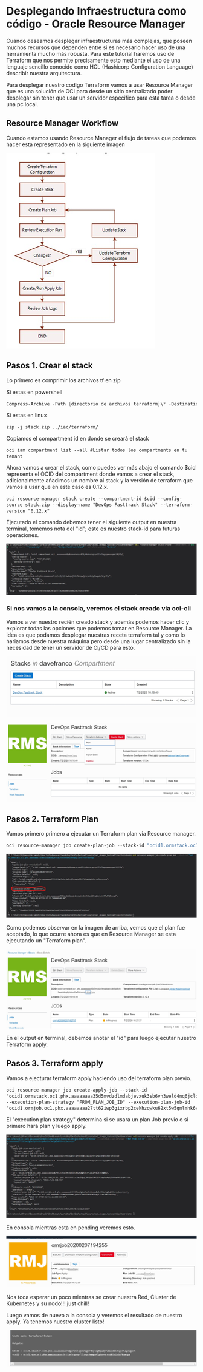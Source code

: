 # Desplegando Infraestructura como código - Oracle Resource Manager

Cuando deseamos desplegar infraestructuras más complejas, que poseen muchos recursos que dependen entre si es necesario hacer uso de una herramienta mucho más robusta. Para este tutorial haremos uso de Terraform que nos permite precisamente esto mediante el uso de una lenguaje sencillo conocido como HCL (Hashicorp Configuration Language) describir nuestra arquitectura.

Para desplegar nuestro codigo Terraform vamos a usar Resource Manager que es una solución de OCI para desde un sitio centralizado poder desplegar sin tener que usar un servidor especifico para esta tarea o desde una pc local.


## Resource Manager Workflow

Cuando estamos usando Resource Manager el flujo de tareas que podemos hacer esta representado en la siguiente imagen

![rm](/img/resourcemanager/resource_manager_workflow.jpg)

## Pasos 1. Crear el stack

Lo primero es comprimir los archivos tf en zip

Si estas en powershell
```powershell
Compress-Archive -Path {directorio de archivos terraform}\* -DestinationPath ".\stack.zip"
```
Si estas en linux 

```shell
zip -j stack.zip ../iac/terraform/
```

Copiamos el compartment id en donde se creará el stack

```
oci iam compartment list --all #Listar todos los compartments en tu tenant
```
Ahora vamos a crear el stack, como puedes ver más abajo el comando $cid representa el OCID del compartment donde vamos a crear el stack, adicionalmente añadimos un nombre al stack y la versión de terraform que vamos a usar que en este caso es 0.12.x.

```shell
oci resource-manager stack create --compartment-id $cid --config-source stack.zip --display-name "DevOps Fasttrack Stack" --terraform-version "0.12.x"
```

Ejecutado el comando debemos tener el siguiente output en nuestra terminal, tomemos nota del "id"; este es nuestro stack-id para futuras operaciones.

![stack create out](/img/resourcemanager/create_stack_output.jpg)

### Si nos vamos a la consola, veremos el stack creado via oci-cli 

Vamos a ver nuestro recién creado stack y además podemos hacer clic y explorar todas las opciones que podemos tomar en Resource Manager. La idea es que podamos desplegar nuestras receta terraform tal y como lo hariamos desde nuestra máquina pero desde una lugar centralizado sin la necesidad de tener un servidor de CI/CD para esto.

![new stack](/img/resourcemanager/create_stack_output_ui.jpg)

![stack console](/img/resourcemanager/stack_created_dashboard.jpg)

## Pasos 2. Terraform Plan

Vamos primero primero a ejecutar un Terraform plan via Resource manager.

   ```powershell
   oci resource-manager job create-plan-job --stack-id "ocid1.ormstack.oc1.phx.aaaaaaaa35d5mvdzdlmdabjevxuk3sb6vh3weld4nq6jcldnv5fw5fdhnvqq"
   ```

   ![plan output](/img/resourcemanager/terminal_plan_stack_output.jpg)

Como podemos observar en la imagen de arriba, vemos que el plan fue aceptado, lo que ocurre ahora es que en Resource Manager se esta ejecutando un "Terraform plan".

![plan UI out](/img/resourcemanager/plan_stack_output.jpg)

En el output en terminal, debemos anotar el "id" para luego ejecutar nuestro Terraform apply.

## Pasos 3. Terraform apply
Vamos a ejecturar terraform apply haciendo uso del terraform plan previo.

   ```shell
   oci resource-manager job create-apply-job --stack-id "ocid1.ormstack.oc1.phx.aaaaaaaa35d5mvdzdlmdabjevxuk3sb6vh3weld4nq6jcldnv5fw5fdhnvqq" --execution-plan-strategy "FROM_PLAN_JOB_ID" --execution-plan-job-id "ocid1.ormjob.oc1.phx.aaaaaaaa27tt62iwp3gixrbp2cekhzqwku62xt5w5qmlmhk6vrozlwsvvzoa"
   ```

 El "execution plan strategy" determina si se usara un plan Job previo o si primero hará plan y luego apply.

![apply output](/img/resourcemanager/terminal_appy_stack_output.jpg)

En consola mientras esta en pending veremos esto.

![pending ui](/img/resourcemanager/apply_stack_output_pending.jpg)

Nos toca esperar un poco mientras se crear nuestra Red, Cluster de Kubernetes y su nodo!!! just chill!

Luego vamos de nuevo a la consola y veremos el resultado de nuestro apply. Ya tenemos nuestro cluster listo!

![terraform output](/img/resourcemanager/apply_stack_output_success.jpg)